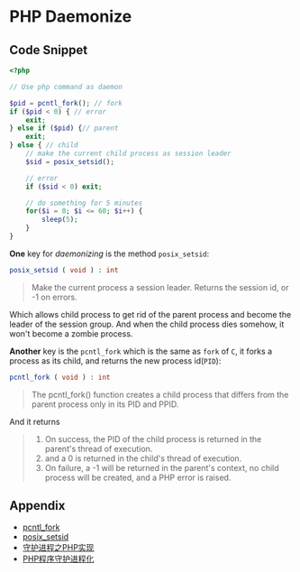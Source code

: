 # PHP Daemonize

## Code Snippet

```php
<?php

// Use php command as daemon

$pid = pcntl_fork(); // fork
if ($pid < 0) { // error
    exit;
} else if ($pid) {// parent
    exit;
} else { // child
    // make the current child process as session leader
    $sid = posix_setsid();

    // error
    if ($sid < 0) exit;

    // do something for 5 minutes
    for($i = 0; $i <= 60; $i++) {
        sleep(5);
    }
}
```

**One** key for _daemonizing_ is the method `posix_setsid`:

```php
posix_setsid ( void ) : int
```

> Make the current process a session leader. Returns the session id, or -1 on errors.

Which allows child process to get rid of the parent process and become the leader of the session group. And when the child process dies somehow, it won't become a zombie process.

**Another** key is the `pcntl_fork` which is the same as `fork` of `C`, it forks a process as its child, and returns the new process id(`PID`):

```php
pcntl_fork ( void ) : int
```

> The pcntl_fork() function creates a child process that differs from the parent process only in its PID and PPID.

And it returns

> 1. On success, the PID of the child process is returned in the parent's thread of execution.
> 2.  and a 0 is returned in the child's thread of execution.
> 3. On failure, a -1 will be returned in the parent's context, no child process will be created, and a PHP error is raised.

## Appendix

- [pcntl_fork](http://php.net/manual/en/function.pcntl-fork.php)
- [posix_setsid](http://php.net/manual/en/function.posix-setsid.php)
- [守护进程之PHP实现](https://segmentfault.com/a/1190000008916867)
- [PHP程序守护进程化](http://rango.swoole.com/archives/59)
